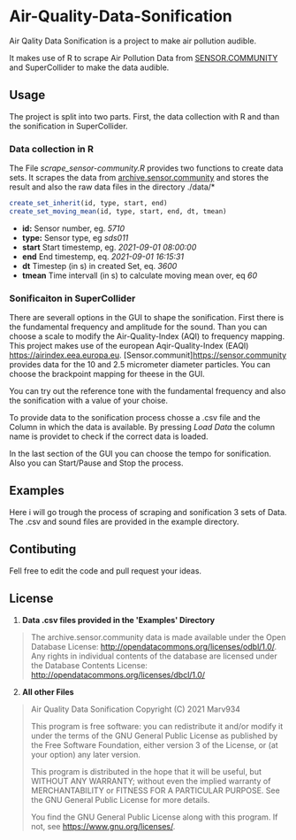 # Air-Quality-Data-Sonification

Air Qality Data Sonification is a project to make air pollution audible.

It makes use of R to scrape Air Pollution Data from [SENSOR.COMMUNITY](https://sensor.community) and SuperCollider to make the data audible.

## Usage

The project is split into two parts. First, the data collection with R and than the sonification in SuperCollider.

### Data collection in R

The File *scrape_sensor-community.R* provides two functions to create data sets. It scrapes the data from [archive.sensor.community](https://archive.sensor.community/) and stores the result and also the raw data files in the directory ./data/*

```R
create_set_inherit(id, type, start, end)
create_set_moving_mean(id, type, start, end, dt, tmean)
```

- **id:** Sensor number, eg. *5710*
- **type:** Sensor type, eg *sds011*
- **start** Start timestemp, eg. *2021-09-01 08:00:00*
- **end** End timestemp, eq. *2021-09-01 16:15:31*
- **dt** Timestep (in s) in created Set, eq. *3600*
- **tmean** Time intervall (in s) to calculate moving mean over, eq *60*

### Sonificaiton in SuperCollider

There are severall options in the GUI to shape the sonification. First there is the fundamental frequency and amplitude for the sound. Than you can choose a scale to modify the Air-Quality-Index (AQI) to frequency mapping. This project makes use of the european Aqir-Quality-Index (EAQI) <https://airindex.eea.europa.eu>. [Sensor.communit]<https://sensor.community> provides data for the 10 and 2.5 micrometer diameter particles. You can choose the brackpoint mapping for theese in the GUI.

You can try out the reference tone with the fundamental frequency and also the sonification with a value of your choise.

To provide data to the sonification process chosse a .csv file and the Column in which the data is available. By pressing *Load Data* the column name is providet to check if the correct data is loaded.

In the last section of the GUI you can choose the tempo for sonification. Also you can Start/Pause and Stop the process.

## Examples

Here i will go trough the process of scraping and sonification 3 sets of Data. The .csv and sound files are provided in the example directory.

## Contibuting
Fell free to edit the code and pull request your ideas.

## License

1. **Data .csv files provided in the 'Examples' Directory**
> The archive.sensor.community data is made available under the Open Database License: <http://opendatacommons.org/licenses/odbl/1.0/>. Any rights in individual contents of the database are licensed under the Database Contents License: <http://opendatacommons.org/licenses/dbcl/1.0/>
2. **All other Files**
>Air Quality Data Sonification
>Copyright (C) 2021  Marv934
>
>This program is free software: you can redistribute it and/or modify it under the terms of the GNU General Public License as published by the Free Software Foundation, either version 3 of the License, or (at your option) any later version.
>
>This program is distributed in the hope that it will be useful, but WITHOUT ANY WARRANTY; without even the implied warranty of MERCHANTABILITY or FITNESS FOR A PARTICULAR PURPOSE.  See the GNU General Public License for more details.
>
> You find the GNU General Public License along with this program.  If not, see <https://www.gnu.org/licenses/>.

